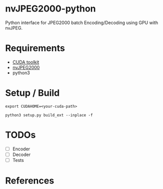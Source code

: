# nvJPEG2000-python
Python interface for JPEG2000 batch Encoding/Decoding using GPU with nvJPEG.

# Requirements
* [CUDA toolkit](https://developer.nvidia.com/cuda-toolkit)
* [nvJPEG2000](https://developer.nvidia.com/nvjpeg)
* python3

# Setup / Build
`export CUDAHOME=<your-cuda-path>`

`python3 setup.py build_ext --inplace -f`

# TODOs
- [ ] Encoder
- [ ] Decoder
- [ ] Tests

# References
